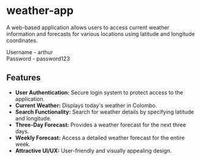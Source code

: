 # weather-app

A web-based application allows users to access current weather information and forecasts for various locations using latitude and longitude coordinates.

Username - arthur <br>
Password - password123

## Features

- **User Authentication:** Secure login system to protect access to the application.
- **Current Weather:** Displays today's weather in Colombo.
- **Search Functionality:** Search for weather details by specifying latitude and longitude.
- **Three-Day Forecast:** Provides a weather forecast for the next three days.
- **Weekly Forecast:** Access a detailed weather forecast for the entire week.
- **Attractive UI/UX:** User-friendly and visually appealing design.
